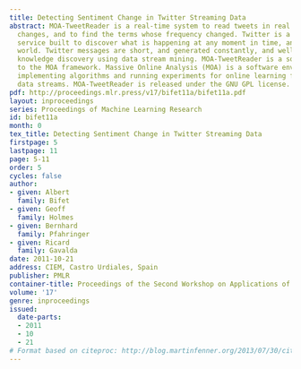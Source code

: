 ```yaml
---
title: Detecting Sentiment Change in Twitter Streaming Data
abstract: MOA-TweetReader is a real-time system to read tweets in real time, to detect
  changes, and to find the terms whose frequency changed. Twitter is a micro-blogging
  service built to discover what is happening at any moment in time, anywhere in the
  world. Twitter messages are short, and generated constantly, and well suited for
  knowledge discovery using data stream mining. MOA-TweetReader is a software extension
  to the MOA framework. Massive Online Analysis (MOA) is a software environment for
  implementing algorithms and running experiments for online learning from evolving
  data streams. MOA-TweetReader is released under the GNU GPL license.
pdf: http://proceedings.mlr.press/v17/bifet11a/bifet11a.pdf
layout: inproceedings
series: Proceedings of Machine Learning Research
id: bifet11a
month: 0
tex_title: Detecting Sentiment Change in Twitter Streaming Data
firstpage: 5
lastpage: 11
page: 5-11
order: 5
cycles: false
author:
- given: Albert
  family: Bifet
- given: Geoff
  family: Holmes
- given: Bernhard
  family: Pfahringer
- given: Ricard
  family: Gavalda
date: 2011-10-21
address: CIEM, Castro Urdiales, Spain
publisher: PMLR
container-title: Proceedings of the Second Workshop on Applications of Pattern Analysis
volume: '17'
genre: inproceedings
issued:
  date-parts:
  - 2011
  - 10
  - 21
# Format based on citeproc: http://blog.martinfenner.org/2013/07/30/citeproc-yaml-for-bibliographies/
---
```

